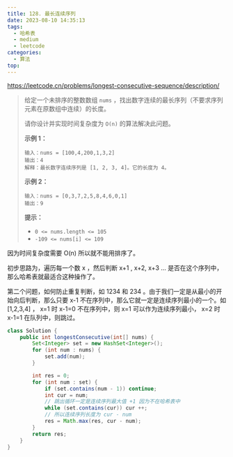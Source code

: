 ```yaml
---
title: 128. 最长连续序列
date: 2023-08-10 14:35:13
tags:
  - 哈希表
  - medium
  - leetcode
categories:
  - 算法
top:
---
```


https://leetcode.cn/problems/longest-consecutive-sequence/description/

<!-- more -->

> 给定一个未排序的整数数组 `nums` ，找出数字连续的最长序列（不要求序列元素在原数组中连续）的长度。
>
> 请你设计并实现时间复杂度为 `O(n)` 的算法解决此问题。
>
>  
>
> **示例 1：**
>
> ```
> 输入：nums = [100,4,200,1,3,2]
> 输出：4
> 解释：最长数字连续序列是 [1, 2, 3, 4]。它的长度为 4。
> ```
>
> **示例 2：**
>
> ```
> 输入：nums = [0,3,7,2,5,8,4,6,0,1]
> 输出：9
> ```
>
>  
>
> **提示：**
>
> - `0 <= nums.length <= 105`
> - `-109 <= nums[i] <= 109`

因为时间复杂度需要 O(n) 所以就不能用排序了。

初步思路为，遍历每一个数 x ，然后判断 x+1 , x+2, x+3 ... 是否在这个序列中，那么哈希表就最适合这种操作了。

第二个问题，如何防止重复判断，如 1234 和 234 。由于我们一定是从最小的开始向后判断，那么只要 x-1 不在序列中，那么它就一定是连续序列最小的一个。如 [1,2,3,4] ， x=1 时 x-1=0 不在序列中，则 x=1 可以作为连续序列最小， x=2 时 x-1=1 在队列中，则跳过。

```java
class Solution {
    public int longestConsecutive(int[] nums) {
        Set<Integer> set = new HashSet<Integer>();
        for (int num : nums) {
            set.add(num);
        }

        int res = 0;
        for (int num : set) {
            if (set.contains(num - 1)) continue;
            int cur = num;
            // 跳出循环一定是连续序列最大值 +1 因为不在哈希表中
            while (set.contains(cur)) cur ++;
            // 所以连续序列长度为 cur - num
            res = Math.max(res, cur - num);
        }
        return res;
    }
}
```


